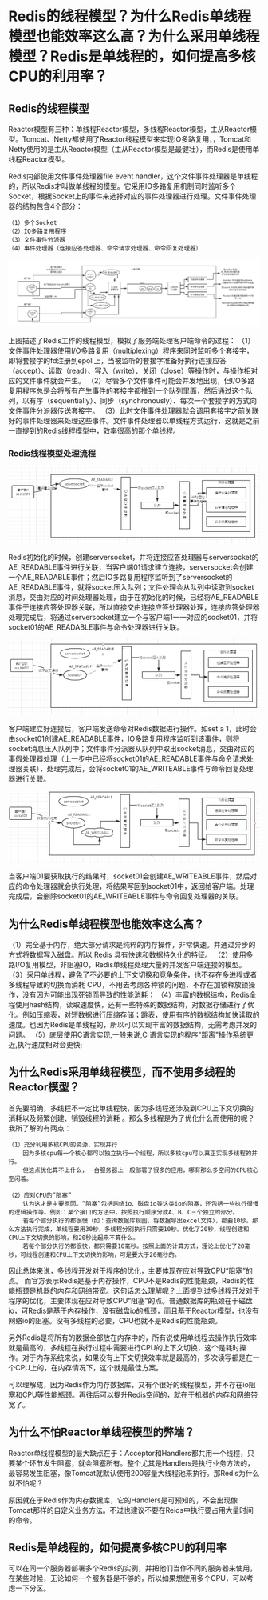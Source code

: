 # Redis的线程模型？为什么Redis单线程模型也能效率这么高？为什么采用单线程模型？Redis是单线程的，如何提高多核CPU的利用率？
## Redis的线程模型
Reactor模型有三种：单线程Reactor模型，多线程Reactor模型，主从Reactor模型。Tomcat、Netty都使用了Reactor线程模型来实现IO多路复用，，Tomcat和Netty使用的是主从Reactor模型（主从Reactor模型是最健壮），而Redis是使用单线程Reactor模型。

Redis内部使用文件事件处理器file event handler，这个文件事件处理器是单线程的，所以Redis才叫做单线程的模型。它采用IO多路复用机制同时监听多个Socket，根据Socket上的事件来选择对应的事件处理器进行处理。文件事件处理器的结构包含4个部分：

    （1）多个Socket
    （2）IO多路复用程序
    （3）文件事件分派器
    （4）事件处理器（连接应答处理器、命令请求处理器、命令回复处理器）
    
![](/images/redis/Redis线程模型.png)

上图描述了Redis工作的线程模型，模拟了服务端处理客户端命令的过程：
（1）文件事件处理器使用I/O多路复用（multiplexing）程序来同时监听多个套接字，即将套接字的fd注册到epoll上，当被监听的套接字准备好执行连接应答（accept）、读取（read）、写入（write）、关闭（close）等操作时，与操作相对应的文件事件就会产生。
（2）尽管多个文件事件可能会并发地出现，但I/O多路复用程序总是会将所有产生事件的套接字都推到一个队列里面，然后通过这个队列，以有序（sequentially）、同步（synchronously）、每次一个套接字的方式向文件事件分派器传送套接字。
（3）此时文件事件处理器就会调用套接字之前关联好的事件处理器来处理这些事件。文件事件处理器以单线程方式运行，这就是之前一直提到的Redis线程模型中，效率很高的那个单线程。
    
### Redis线程模型处理流程

![](/images/redis/redis模型流程1.png)

Redis初始化的时候，创建serversocket，并将连接应答处理器与serversocket的AE_READABLE事件进行关联，当客户端01请求建立连接，serversocket会创建一个AE_READABLE事件；然后IO多路复用程序监听到了serversocket的AE_READABLE事件，就将socket压入队列；文件处理会从队列中读取到socket消息，交由对应的时间处理器处理，由于在初始化的时候，已经将AE_READABLE事件于连接应答处理器关联，所以直接交由连接应答处理器处理，连接应答处理器处理完成后，将通过serversocket建立一个与客户端1一一对应的socket01，并将socket01的AE_READABLE事件与命令处理器进行关联。

![](/images/redis/redis模型流程2.png)

客户端建立好连接后，客户端发送命令对Redis数据进行操作。如set a 1，此时会由socket01创建AE_READABLE事件，IO多路复用程序监听到该事件，则将socket消息压入队列中；文件事件分派器从队列中取出socket消息，交由对应的事假处理器处理（上一步中已经将socket01的AE_READABLE事件与命令请求处理器关联），处理完成后，会将socket01的AE_WRITEABLE事件与命令回复处理器进行关联。

![](/images/redis/redis模型流程3.png)

当客户端01要获取执行的结果时，socket01会创建AE_WRITEABLE事件，然后对应的命令处理器就会执行处理，将结果写回到socket01中，返回给客户端。处理完成后，会删除socket01的AE_WRITEABLE事件与命令回复处理器的关联。

## 为什么Redis单线程模型也能效率这么高？
（1）完全基于内存，绝大部分请求是纯粹的内存操作，非常快速。并通过异步的方式将数据写入磁盘。所以 Redis 具有快速和数据持久化的特征。
（2）使用多路I/O复用模型，非阻塞IO，Redis单线程处理大量的并发客户端连接的模型。
（3）采用单线程，避免了不必要的上下文切换和竞争条件，也不存在多进程或者多线程导致的切换而消耗 CPU，不用去考虑各种锁的问题，不存在加锁释放锁操作，没有因为可能出现死锁而导致的性能消耗；
（4）丰富的数据结构，Redis全程使用hash结构，读取速度快，还有一些特殊的数据结构，对数据存储进行了优化。例如压缩表，对短数据进行压缩存储；跳表，使用有序的数据结构加快读取的速度。也因为Redis是单线程的，所以可以实现丰富的数据结构，无需考虑并发的问题。
（5）底层使用C语言实现,一般来说,C 语言实现的程序"距离"操作系统更近,执行速度相对会更快;

## 为什么Redis采用单线程模型，而不使用多线程的Reactor模型？
首先要明确，多线程不一定比单线程快，因为多线程还涉及到CPU上下文切换的消耗以及频繁创建、销毁线程的消耗 。那么多线程是为了优化什么而使用的呢？我所了解的有两点：

    （1）充分利用多核CPU的资源，实现并行
        因为多核cpu每一个核心都可以独立执行一个线程，所以多核cpu可以真正实现多线程的并行。
        但这点优化算不上什么，一台服务器上一般部署了很多的应用，哪有那么多空闲的CPU核心空闲着。

    （2）应对CPU的“阻塞”
        认为这才是主要原因。“阻塞”包括网络io、磁盘io等这类io的阻塞，还包括一些执行很慢的逻辑操作等。例如：某个接口的方法中，按照执行顺序分成A、B、C三个独立的部分。
        若每个部分执行的都很慢（如：查询数据库视图，将数据导出excel文件），都要10秒。那么方法执行完成，单线程要用30秒，多线程分别执行只需要10秒。优化了20秒，线程创建和CPU上下文切换的影响，和20秒比起来不算什么。
        若每个部分执行的都很快，都只需要10毫秒。按照上面的计算方式，理论上优化了20毫秒，可线程创建和CPU上下文切换的影响，可是要大于20毫秒的。

因此总体来说，多线程开发对于程序的优化，主要体现在应对导致CPU“阻塞”的点。
而官方表示Redis是基于内存操作，CPU不是Redis的性能瓶颈，Redis的性能瓶颈是机器的内存和网络带宽。这句话怎么理解呢？上面提到过多线程开发对于程序的优化，主要体现在应对导致CPU“阻塞”的点。普通数据库的瓶颈在于磁盘io，可Redis是基于内存操作，没有磁盘io的瓶颈，而且基于Reactor模型，也没有网络io的阻塞。没有多线程的必要，CPU也就不是Redis的性能瓶颈。

另外Redis是将所有的数据全部放在内存中的，所有说使用单线程去操作执行效率就是最高的，多线程在执行过程中需要进行CPU的上下文切换，这个是耗时操作。对于内存系统来说，如果没有上下文切换效率就是最高的，多次读写都是在一个CPU上的，在内存情况下，这个就是最佳方案。

可以理解成，因为Redis作为内存数据库，又有个很好的线程模型，并不存在io阻塞和CPU等性能瓶颈。再往后可以提升Redis空间的，就在于机器的内存和网络带宽了。

## 为什么不怕Reactor单线程模型的弊端？
Reactor单线程模型的最大缺点在于：Acceptor和Handlers都共用一个线程，只要某个环节发生阻塞，就会阻塞所有。整个尤其是Handlers是执行业务方法的，最容易发生阻塞，像Tomcat就默认使用200容量大线程池来执行。那Redis为什么就不怕呢？

原因就在于Redis作为内存数据库，它的Handlers是可预知的，不会出现像Tomcat那样的自定义业务方法。不过也建议不要在Reids中执行要占用大量时间的命令。

## Redis是单线程的，如何提高多核CPU的利用率
可以在同一个服务器部署多个Redis的实例，并把他们当作不同的服务器来使用，在某些时候，无论如何一个服务器是不够的，所以如果想使用多个CPU，可以考虑一下分区。

